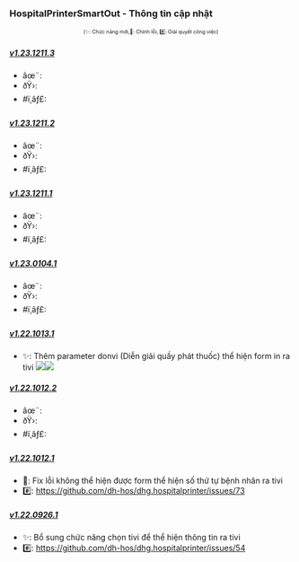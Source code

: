 ﻿### HospitalPrinterSmartOut - Thông tin cập nhật

<div align="center" style="font-size:xx-small">(✨: Chức năng mới,🐛: Chỉnh lỗi, #️⃣: Giải quyết công việc) </div>

##### [v1.23.1211.3]()

-  âœ¨:
-  ðŸ›:
-  #ï¸âƒ£:

##### [v1.23.1211.2]()

-  âœ¨:
-  ðŸ›:
-  #ï¸âƒ£:

##### [v1.23.1211.1]()

-  âœ¨:
-  ðŸ›:
-  #ï¸âƒ£:

##### [v1.23.0104.1]()

-  âœ¨:
-  ðŸ›:
-  #ï¸âƒ£:

##### [v1.22.1013.1]()

-  ✨: Thêm parameter donvi (Diễn giải quầy phát thuốc) thể hiện form in ra tivi ![](../MoTaThayDoi/Outtv/ThemPara-donvi-01.png)![](../MoTaThayDoi/Outtv/ThemPara-donvi-02.png)

##### [v1.22.1012.2]()

-  âœ¨:
-  ðŸ›:
-  #ï¸âƒ£:

##### [v1.22.1012.1]()

-  🐛: Fix lỗi không thể hiện được form thể hiện số thứ tự bệnh nhân ra tivi
-  #️⃣: https://github.com/dh-hos/dhg.hospitalprinter/issues/73

##### [v1.22.0926.1]()

-  ✨: Bổ sung chức năng chọn tivi để thể hiện thông tin ra tivi
-  #️⃣: https://github.com/dh-hos/dhg.hospitalprinter/issues/54
